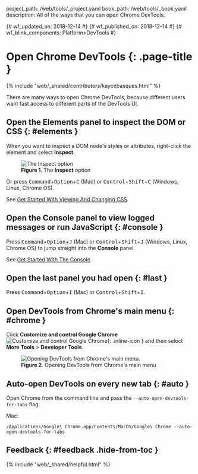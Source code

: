 project_path: /web/tools/_project.yaml
book_path: /web/tools/_book.yaml
description: All of the ways that you can open Chrome DevTools.

{# wf_updated_on: 2018-12-14 #}
{# wf_published_on: 2018-12-14 #}
{# wf_blink_components: Platform>DevTools #}

# Open Chrome DevTools {: .page-title }

{% include "web/_shared/contributors/kaycebasques.html" %}

There are many ways to open Chrome DevTools, because different users want fast access to different
parts of the DevTools UI.

## Open the Elements panel to inspect the DOM or CSS {: #elements }

When you want to inspect a DOM node's styles or attributes, right-click the element
and select **Inspect**.

<figure>
  <img src="/web/tools/chrome-devtools/images/inspect.png"
       alt="The Inspect option"/>
  <figcaption>
    <b>Figure 1</b>. The <b>Inspect</b> option
  </figcaption>
</figure>

Or press <kbd>Command</kbd>+<kbd>Option</kbd>+<kbd>C</kbd> (Mac) or
<kbd>Control</kbd>+<kbd>Shift</kbd>+<kbd>C</kbd> (Windows, Linux, Chrome OS).

See [Get Started With Viewing And Changing CSS](/web/tools/chrome-devtools/css/).

## Open the Console panel to view logged messages or run JavaScript {: #console }

Press <kbd>Command</kbd>+<kbd>Option</kbd>+<kbd>J</kbd>
(Mac) or <kbd>Control</kbd>+<kbd>Shift</kbd>+<kbd>J</kbd> (Windows, Linux, Chrome OS) to
jump straight into the **Console** panel.

See [Get Started With The Console](/web/tools/chrome-devtools/console/get-started).

## Open the last panel you had open {: #last }

Press <kbd>Command</kbd>+<kbd>Option</kbd>+<kbd>I</kbd> (Mac) or
<kbd>Control</kbd>+<kbd>Shift</kbd>+<kbd>I</kbd>.

## Open DevTools from Chrome's main menu {: #chrome }

[main]: /web/tools/chrome-devtools/images/shared/main-menu.png

Click **Customize and control Google Chrome** ![Customize and control Google Chrome][main]{: .inline-icon }
and then select **More Tools** > **Developer Tools**.

<figure>
  <img src="/web/tools/chrome-devtools/images/open-from-main.png"
       alt="Opening DevTools from Chrome's main menu."/>
  <figcaption>
    <b>Figure 2</b>. Opening DevTools from Chrome's main menu
  </figcaption>
</figure>

## Auto-open DevTools on every new tab {: #auto }

Open Chrome from the command line and pass the `--auto-open-devtools-for-tabs` flag.

Mac:

    /Applications/Google\ Chrome.app/Contents/MacOS/Google\ Chrome --auto-open-devtools-for-tabs

## Feedback {: #feedback .hide-from-toc }

{% include "web/_shared/helpful.html" %}
